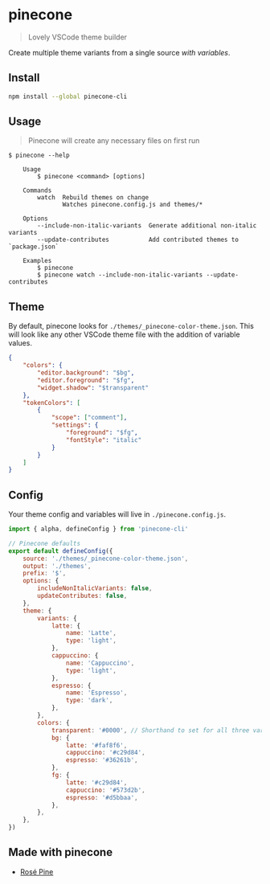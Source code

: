 # pinecone

> Lovely VSCode theme builder

Create multiple theme variants from a single source _with variables_.

## Install

```sh
npm install --global pinecone-cli
```

## Usage

> Pinecone will create any necessary files on first run

```
$ pinecone --help

	Usage
		$ pinecone <command> [options]

	Commands
		watch  Rebuild themes on change
		       Watches pinecone.config.js and themes/*

	Options
		--include-non-italic-variants  Generate additional non-italic variants
		--update-contributes           Add contributed themes to `package.json`

	Examples
		$ pinecone
		$ pinecone watch --include-non-italic-variants --update-contributes
```

## Theme

By default, pinecone looks for `./themes/_pinecone-color-theme.json`. This will look like any other VSCode theme file with the addition of variable values.

```json
{
	"colors": {
		"editor.background": "$bg",
		"editor.foreground": "$fg",
		"widget.shadow": "$transparent"
	},
	"tokenColors": [
		{
			"scope": ["comment"],
			"settings": {
				"foreground": "$fg",
				"fontStyle": "italic"
			}
		}
	]
}
```

## Config

Your theme config and variables will live in `./pinecone.config.js`.

```js
import { alpha, defineConfig } from 'pinecone-cli'

// Pinecone defaults
export default defineConfig({
	source: './themes/_pinecone-color-theme.json',
	output: './themes',
	prefix: '$',
	options: {
		includeNonItalicVariants: false,
		updateContributes: false,
	},
	theme: {
		variants: {
			latte: {
				name: 'Latte',
				type: 'light',
			},
			cappuccino: {
				name: 'Cappuccino',
				type: 'light',
			},
			espresso: {
				name: 'Espresso',
				type: 'dark',
			},
		},
		colors: {
			transparent: '#0000', // Shorthand to set for all three variants
			bg: {
				latte: '#faf8f6',
				cappuccino: '#c29d84',
				espresso: '#36261b',
			},
			fg: {
				latte: '#c29d84',
				cappuccino: '#573d2b',
				espresso: '#d5bbaa',
			},
		},
	},
})
```

## Made with pinecone

- [Rosé Pine](https://github.com/rose-pine/vscode)
